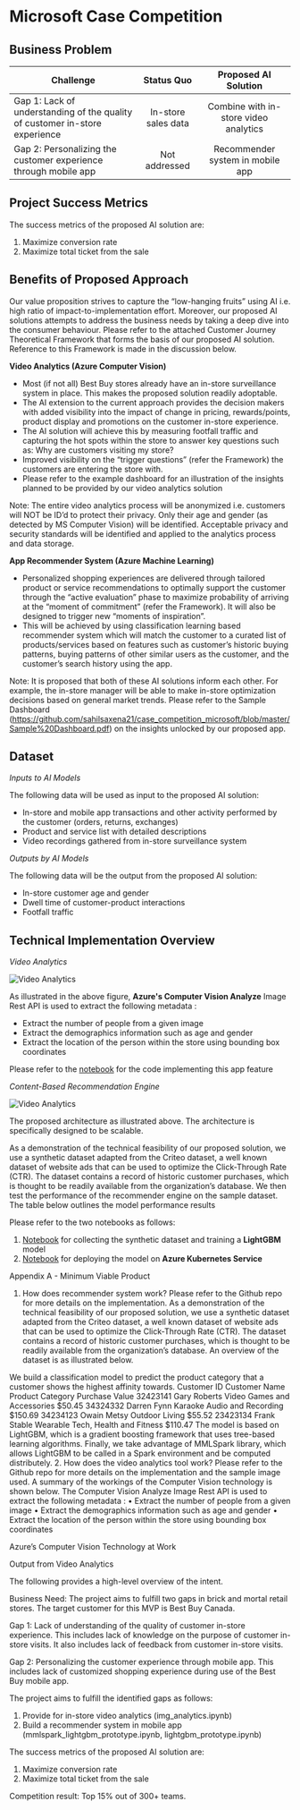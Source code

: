 # Microsoft Case Competition

## Business Problem

| Challenge | Status Quo  | Proposed AI Solution  |
| ---   | :-: | :-: |
| Gap 1: Lack of understanding of the quality of customer in-store experience | In-store sales data | Combine with in-store video analytics |
| Gap 2: Personalizing the customer experience through mobile app | Not addressed | Recommender system in mobile app |

## Project Success Metrics

The success metrics of the proposed AI solution are:
1)	Maximize conversion rate 
2)	Maximize total ticket from the sale


## Benefits of Proposed Approach
Our value proposition strives to capture the “low-hanging fruits” using AI i.e. high ratio of impact-to-implementation effort. Moreover, our proposed AI solutions attempts to address the business needs by taking a deep dive into the consumer behaviour. Please refer to the attached Customer Journey Theoretical Framework that forms the basis of our proposed AI solution. Reference to this Framework is made in the discussion below.

**Video Analytics (Azure Computer Vision)**

*	Most (if not all) Best Buy stores already have an in-store surveillance system in place. This makes the proposed solution readily adoptable.
*	The AI extension to the current approach provides the decision makers with added visibility into the impact of change in pricing, rewards/points, product display and promotions on the customer in-store experience.
*	The AI solution will achieve this by measuring footfall traffic and capturing the hot spots within the store to answer key questions such as: Why are customers visiting my store?
*	Improved visibility on the “trigger questions” (refer the Framework) the customers are entering the store with.
*	Please refer to the example dashboard for an illustration of the insights planned to be provided by our video analytics solution

Note: The entire video analytics process will be anonymized i.e. customers will NOT be ID’d to protect their privacy. Only their age and gender (as detected by MS Computer Vision) will be identified. Acceptable privacy and security standards will be identified and applied to the analytics process and data storage.

**App Recommender System (Azure Machine Learning)**

*	Personalized shopping experiences are delivered through tailored product or service recommendations to optimally support the customer through the “active evaluation” phase to maximize probability of arriving at the “moment of commitment” (refer the Framework). It will also be designed to trigger new “moments of inspiration”.
*	This will be achieved by using classification learning based recommender system which will match the customer to a curated list of products/services based on features such as customer’s historic buying patterns, buying patterns of other similar users as the customer, and the customer’s search history using the app. 

Note: It is proposed that both of these AI solutions inform each other. For example, the in-store manager will be able to make in-store optimization decisions based on general market trends. Please refer to the Sample Dashboard (https://github.com/sahilsaxena21/case_competition_microsoft/blob/master/Sample%20Dashboard.pdf) on the insights unlocked by our proposed app.


## Dataset

_Inputs to AI Models_

The following data will be used as input to the proposed AI solution:

*	In-store and mobile app transactions and other activity performed by the customer (orders, returns, exchanges)
*	Product and service list with detailed descriptions
*	Video recordings gathered from in-store surveillance system

_Outputs by AI Models_

The following data will be the output from the proposed AI solution:

*	In-store customer age and gender
*	Dwell time of customer-product interactions
*	Footfall traffic

## Technical Implementation Overview

_Video Analytics_

![Video Analytics](https://github.com/sahilsaxena21/case_competition_microsoft/blob/master/images/output.JPG)


As illustrated in the above figure, **Azure's Computer Vision Analyze** Image Rest API is used to extract the following metadata :
*	Extract the number of people from a given image
*	Extract the demographics information such as age and gender
*	Extract the location of the person within the store using bounding box coordinates

Please refer to the [notebook](https://github.com/sahilsaxena21/case_competition_microsoft/blob/master/image_analytics.ipynb) for the code implementing this app feature

_Content-Based Recommendation Engine_

![Video Analytics](https://github.com/sahilsaxena21/case_competition_microsoft/blob/master/images/architecture.png)

The proposed architecture as illustrated above. The architecture is specifically designed to be scalable. 

As a demonstration of the technical feasibility of our proposed solution, we use a synthetic dataset adapted from the Criteo dataset, a well known dataset of website ads that can be used to optimize the Click-Through Rate (CTR). The dataset contains a record of historic customer purchases, which is thought to be readily available from the organization’s database. We then test the performance of the recommender engine on the sample dataset. The table below outlines the model performance results



Please refer to the two notebooks as follows:
1) [Notebook](https://github.com/sahilsaxena21/case_competition_microsoft/blob/master/mmlspark_lightgbm_prototype.ipynb) for collecting the synthetic dataset and training a **LightGBM** model
2) [Notebook](https://github.com/sahilsaxena21/case_competition_microsoft/blob/master/lightgbm_prototype.ipynb) for deploying the model on **Azure Kubernetes Service** 


Appendix A - Minimum Viable Product
1.	How does recommender system work?
Please refer to the Github repo for more details on the implementation.
As a demonstration of the technical feasibility of our proposed solution, we use a synthetic dataset adapted from the Criteo dataset, a well known dataset of website ads that can be used to optimize the Click-Through Rate (CTR). The dataset contains a record of historic customer purchases, which is thought to be readily available from the organization’s database. An overview of the dataset is as illustrated below. 

We build a classification model to predict the product category that a customer shows the highest affinity towards.
Customer ID	Customer Name	Product Category	Purchase Value
32423141	Gary Roberts	Video Games and Accessories	$50.45
34324332	Darren Fynn	Karaoke Audio and Recording	$150.69
34234123	Owain Metsy	Outdoor Living	$55.52
23423134	Frank Stable	Wearable Tech, Health and Fitness	$110.47
The model is based on LightGBM, which is a gradient boosting framework that uses tree-based learning algorithms. Finally, we take advantage of MMLSpark library, which allows LightGBM to be called in a Spark environment and be computed distributely. 
2.	How does the video analytics tool work?
Please refer to the Github repo for more details on the implementation and the sample image used.
A summary of the workings of the Computer Vision technology is shown below. The Computer Vision Analyze Image Rest API is used to extract the following metadata :
•	Extract the number of people from a given image
•	Extract the demographics information such as age and gender
•	Extract the location of the person within the store using bounding box coordinates


Azure’s Computer Vision Technology at Work
 

Output from Video Analytics
 










The following provides a high-level overview of the intent.

Business Need: The project aims to fulfill two gaps in brick and mortal retail stores. The target customer for this MVP is Best Buy Canada. 

Gap 1: Lack of understanding of the quality of customer in-store experience. This includes lack of knowledge on the purpose of customer in-store visits. It also includes lack of feedback from customer in-store visits.

Gap 2: Personalizing the customer experience through mobile app. This includes lack of customized shopping experience during use of the Best Buy mobile app.

The project aims to fulfill the identified gaps as follows:
1) Provide for in-store video analytics (img_analytics.ipynb)
2) Build a recommender system in mobile app (mmlspark_lightgbm_prototype.ipynb, lightgbm_prototype.ipynb)

The success metrics of the proposed AI solution are:
1) Maximize conversion rate
2) Maximize total ticket from the sale

Competition result: Top 15% out of 300+ teams.
